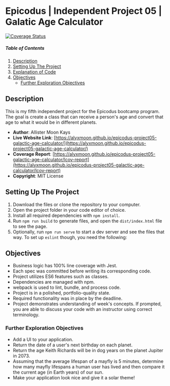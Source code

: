 # Epicodus | Independent Project 05 | Galatic Age Calculator

[![Coverage Status](https://coveralls.io/repos/github/AlyxMoon/epicodus-project05-galactic-age-calculator/badge.svg?branch=main)](https://coveralls.io/github/AlyxMoon/epicodus-project05-galactic-age-calculator?branch=main)

##### Table of Contents
1. [Description](#description)
2. [Setting Up The Project](#setting-up-the-project)
3. [Explanation of Code](#explanation-of-code)
4. [Objectives](#objectives)
   - [Further Exploration Objectives](#further-exploration-objectives)

## Description

This is my fifth independent project for the Epicodus bootcamp program. The goal is create a class that can receive a person's age and convert that age to what it would be in different planets.

- **Author**: Allister Moon Kays
- **Live Website Link**: [https://alyxmoon.github.io/epicodus-project05-galactic-age-calculator/](https://alyxmoon.github.io/epicodus-project05-galactic-age-calculator/)
- **Coverage Report**: [https://alyxmoon.github.io/epicodus-project05-galactic-age-calculator/lcov-report](https://alyxmoon.github.io/epicodus-project05-galactic-age-calculator/lcov-report)
- **Copyright**: MIT License

## Setting Up The Project
1. Download the files or clone the repository to your computer.
2. Open the project folder in your code editor of choice.
3. Install all required dependencies with `npm install`.
4. Run `npm run build` to generate files, and open the `dist/index.html` file to see the page.
5. Optionally, run `npm run serve` to start a dev server and see the files that way.
To set up `eslint` though, you need the following:

## Objectives
- Business logic has 100% line coverage with Jest.
- Each spec was committed before writing its corresponding code.
- Project utilizes ES6 features such as classes.
- Dependencies are managed with npm.
- webpack is used to lint, bundle, and process code.
- Project is in a polished, portfolio-quality state.
- Required functionality was in place by the deadline.
- Project demonstrates understanding of week's concepts. If prompted, you are able to discuss your code with an instructor using correct terminology.

### Further Exploration Objectives
- Add a UI to your application.
- Return the date of a user's next birthday on each planet.
- Return the age Keith Richards will be in dog years on the planet Jupiter in 2073.
- Assuming that the average lifespan of a mayfly is 5 minutes, determine how many mayfly lifespans a human user has lived and then compare it the current age (in Earth years) of our sun.
- Make your application look nice and give it a solar theme!